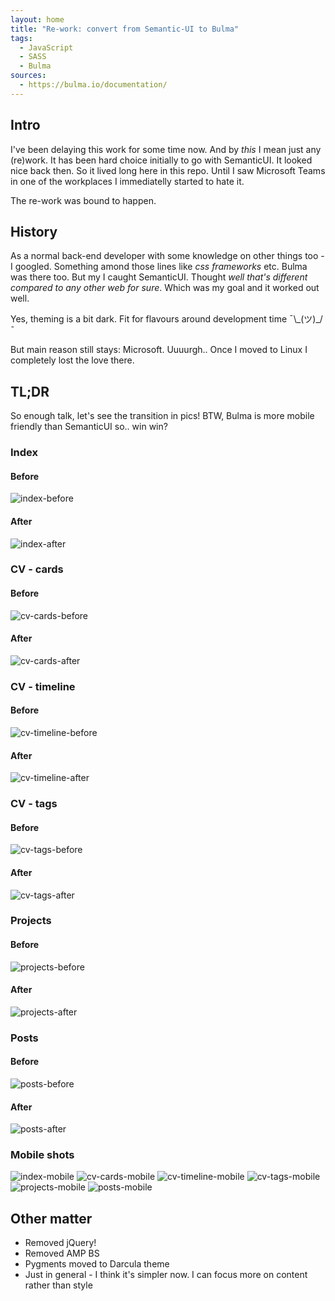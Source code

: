 ```yaml
---
layout: home
title: "Re-work: convert from Semantic-UI to Bulma"
tags:
  - JavaScript
  - SASS
  - Bulma
sources:
  - https://bulma.io/documentation/
---
```


## Intro
I've been delaying this work for some time now.
And by _this_ I mean just any (re)work.
It has been hard choice initially to go with SemanticUI.
It looked nice back then.
So it lived long here in this repo.
Until I saw Microsoft Teams in one of the workplaces I immediatelly started to hate it.

The re-work was bound to happen.

## History

As a normal back-end developer with some knowledge on other things too - I googled.
Something amond those lines like _css frameworks_ etc.
Bulma was there too.
But my I caught SemanticUI.
Thought _well that's different compared to any other web for sure_.
Which was my goal and it worked out well.

Yes, theming is a bit dark.
Fit for flavours around development time ¯\\\_(ツ)_/¯

But main reason still stays: Microsoft.
Uuuurgh..
Once I moved to Linux I completely lost the love there.

## TL;DR

So enough talk, let's see the transition in pics!
BTW, Bulma is more mobile friendly than SemanticUI so.. win win?

### Index

#### Before

![index-before](/assets/img/posts/20201029-website-upgrade/home-before.png)

#### After

![index-after](/assets/img/posts/20201029-website-upgrade/home-after.png)

### CV - cards

#### Before

![cv-cards-before](/assets/img/posts/20201029-website-upgrade/cv-cards-before.png)

#### After

![cv-cards-after](/assets/img/posts/20201029-website-upgrade/cv-cards-after.png)

### CV - timeline

#### Before

![cv-timeline-before](/assets/img/posts/20201029-website-upgrade/cv-timeline-before.png)

#### After

![cv-timeline-after](/assets/img/posts/20201029-website-upgrade/cv-timeline-after.png)

### CV - tags

#### Before

![cv-tags-before](/assets/img/posts/20201029-website-upgrade/cv-tags-before.png)

#### After

![cv-tags-after](/assets/img/posts/20201029-website-upgrade/cv-tags-after.png)

### Projects

#### Before

![projects-before](/assets/img/posts/20201029-website-upgrade/projects-before.png)

#### After

![projects-after](/assets/img/posts/20201029-website-upgrade/projects-after.png)

### Posts

#### Before

![posts-before](/assets/img/posts/20201029-website-upgrade/posts-before.png)

#### After

![posts-after](/assets/img/posts/20201029-website-upgrade/posts-after.png)

### Mobile shots

![index-mobile](/assets/img/posts/20201029-website-upgrade/home-mobile.png)
![cv-cards-mobile](/assets/img/posts/20201029-website-upgrade/cv-cards-mobile.png)
![cv-timeline-mobile](/assets/img/posts/20201029-website-upgrade/cv-timeline-mobile.png)
![cv-tags-mobile](/assets/img/posts/20201029-website-upgrade/cv-tags-mobile.png)
![projects-mobile](/assets/img/posts/20201029-website-upgrade/projects-mobile.png)
![posts-mobile](/assets/img/posts/20201029-website-upgrade/posts-mobile.png)

## Other matter

* Removed jQuery!
* Removed AMP BS
* Pygments moved to Darcula theme
* Just in general - I think it's simpler now. I can focus more on content rather than style
